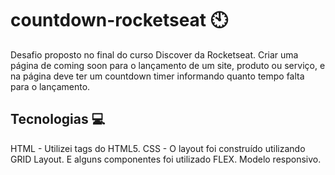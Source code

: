 # countdown-rocketseat 🕙

Desafio proposto no final do curso Discover da Rocketseat. Criar uma página de coming soon para o lançamento de um site, produto ou serviço, e na página deve ter um countdown timer informando quanto tempo falta para o lançamento.

## Tecnologias 💻

HTML - Utilizei tags do HTML5.
CSS - O layout foi construído utilizando GRID Layout. E alguns componentes foi utilizado FLEX. Modelo responsivo.
